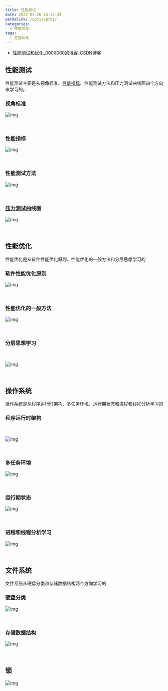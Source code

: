 ```yaml
---
title: 性能优化
date: 2022-05-26 14:37:34
permalink: /opti/opt01/
categories: 
  - 性能优化
tags: 
  - 性能优化
---
```


- [性能测试和优化_000X000的博客-CSDN博客](https://blog.csdn.net/ytp552200ytp/article/details/107575743)

## 性能测试

性能测试主要是从视角标准、[性能指标](https://so.csdn.net/so/search?q=性能指标&spm=1001.2101.3001.7020)、性能测试方法和压力测试曲线图四个方向来学习的。

### 视角标准

![img](https://imgconvert.csdnimg.cn/aHR0cHM6Ly9zdGF0aWMwMDEuZ2Vla2Jhbmcub3JnL2luZm9xLzA0LzA0ZGI4NjU3NTI3ZmE2MmI1NjliZGExYWZmZTllZWE1LnBuZw?x-oss-process=image/format,png)

﻿

### 性能指标

![img](https://imgconvert.csdnimg.cn/aHR0cHM6Ly9zdGF0aWMwMDEuZ2Vla2Jhbmcub3JnL2luZm9xLzFjLzFjOTU3YmU1ZTdlNmUyMDM5ZWRjODhlZjcxYjVjMzdmLnBuZw?x-oss-process=image/format,png)

﻿

### 性能测试方法

![img](https://imgconvert.csdnimg.cn/aHR0cHM6Ly9zdGF0aWMwMDEuZ2Vla2Jhbmcub3JnL2luZm9xLzY0LzY0NzFlZjEwZmI5N2M2OTNiMWVlY2FiNDE3NGU0Y2RmLnBuZw?x-oss-process=image/format,png)

﻿

### [压力测试](https://so.csdn.net/so/search?q=压力测试&spm=1001.2101.3001.7020)曲线图

![img](https://imgconvert.csdnimg.cn/aHR0cHM6Ly9zdGF0aWMwMDEuZ2Vla2Jhbmcub3JnL2luZm9xLzM0LzM0NWE2NDEwNjkxMmFiMDE1MzUwOWZjZmM0NTNhNTlkLnBuZw?x-oss-process=image/format,png)

﻿

## 性能优化

性能优化是从软件性能优化原则、性能优化的一般方法和分层思想学习的

### 软件性能优化原则

![img](https://imgconvert.csdnimg.cn/aHR0cHM6Ly9zdGF0aWMwMDEuZ2Vla2Jhbmcub3JnL2luZm9xLzEzLzEzMjk0ZTBmMzhlYTMxZTQ4Yjk0YmRlMzcwMGY3MzNhLnBuZw?x-oss-process=image/format,png)

﻿

### 性能优化的一般方法

![img](https://imgconvert.csdnimg.cn/aHR0cHM6Ly9zdGF0aWMwMDEuZ2Vla2Jhbmcub3JnL2luZm9xLzc1Lzc1MzVkZWRjNjUzMDJlNWM1MzBjM2Y1N2YyOGQzMGFiLnBuZw?x-oss-process=image/format,png)

﻿

### 分层思想学习

﻿

![img](https://imgconvert.csdnimg.cn/aHR0cHM6Ly9zdGF0aWMwMDEuZ2Vla2Jhbmcub3JnL2luZm9xLzE4LzE4NDdjYmFhNWRmODM2MGUzMGIxMDFjMGM4YjA4MDFlLnBuZw?x-oss-process=image/format,png)

﻿

## 操作系统

操作系统是从程序运行时架构、多任务环境、运行期状态和进程和线程分析学习的

### 程序运行时架构

﻿

![img](https://imgconvert.csdnimg.cn/aHR0cHM6Ly9zdGF0aWMwMDEuZ2Vla2Jhbmcub3JnL2luZm9xLzhkLzhkN2NmZGNhODkwZTQ4MTRiZDQ2NzkzNjI1OTdjZTQxLnBuZw?x-oss-process=image/format,png)

﻿

### 多任务环境

![img](https://imgconvert.csdnimg.cn/aHR0cHM6Ly9zdGF0aWMwMDEuZ2Vla2Jhbmcub3JnL2luZm9xLzIzLzIzYzc5ZDQ2MmUzYmZmNWRlODI1NDVjYTFhMWJhYzU0LnBuZw?x-oss-process=image/format,png)

﻿

### 运行期状态

![img](https://imgconvert.csdnimg.cn/aHR0cHM6Ly9zdGF0aWMwMDEuZ2Vla2Jhbmcub3JnL2luZm9xLzUzLzUzMzQ3OTdlMTQ1OTY3OTY1NDQ5ZmU3YTc3ZTExNDdhLnBuZw?x-oss-process=image/format,png)

﻿

### 进程和线程分析学习

![img](https://imgconvert.csdnimg.cn/aHR0cHM6Ly9zdGF0aWMwMDEuZ2Vla2Jhbmcub3JnL2luZm9xLzE3LzE3OTQ1NDJmN2RmNjJhMGNlMWMzOTE4YTMwZWU0ZmYwLnBuZw?x-oss-process=image/format,png)

﻿

## 文件系统

文件系统从硬盘分类和存储数据结构两个方向学习的

### 硬盘分类

![img](https://imgconvert.csdnimg.cn/aHR0cHM6Ly9zdGF0aWMwMDEuZ2Vla2Jhbmcub3JnL2luZm9xL2I2L2I2MmFlOWI3MDUwMjdlNGM4ZDY5ODliOTIxZTgyNWZkLnBuZw?x-oss-process=image/format,png)

﻿

### 存储数据结构

![img](https://imgconvert.csdnimg.cn/aHR0cHM6Ly9zdGF0aWMwMDEuZ2Vla2Jhbmcub3JnL2luZm9xLzFiLzFiODMzMWJkMTY1MWI4ZTE1MTU3MjIxZDJlZWJjMGViLnBuZw?x-oss-process=image/format,png)

﻿

## 锁

![img](https://imgconvert.csdnimg.cn/aHR0cHM6Ly9zdGF0aWMwMDEuZ2Vla2Jhbmcub3JnL2luZm9xL2E5L2E5ZTU1ZGVlNTViY2I2YTNhM2U3ODA2ZjBmZDMxNjcyLnBuZw?x-oss-process=image/format,png)